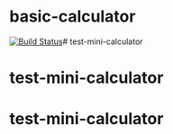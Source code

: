# basic-calculator
[![Build Status](https://travis-ci.org/Zoe8888/basic-calculator.svg?branch=main)](https://travis-ci.org/Zoe8888/basic-calculator)# test-mini-calculator
# test-mini-calculator
# test-mini-calculator

